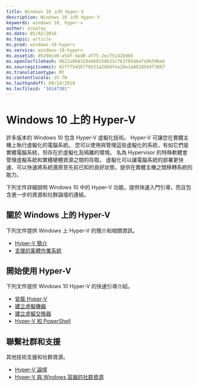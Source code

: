 ```yaml
---
title: Windows 10 上的 Hyper-V
description: Windows 10 上的 Hyper-V
keywords: windows 10, hyper-v
author: scooley
ms.date: 05/02/2016
ms.topic: article
ms.prod: windows-10-hyperv
ms.service: windows-10-hyperv
ms.assetid: 05269ce0-a54f-4ad8-af75-2ecf5142b866
ms.openlocfilehash: 0621a06832844b0350b33c763f0546afa9b596e6
ms.sourcegitcommit: 62fff5436770151a28b6fea2be3a8818564f3867
ms.translationtype: MT
ms.contentlocale: zh-TW
ms.lasthandoff: 09/24/2019
ms.locfileid: "10147301"
---
```

# <a name="hyper-v-on-windows-10"></a>Windows 10 上的 Hyper-V 

許多版本的 Windows 10 包含 Hyper-V 虛擬化技術。 Hyper-V 可讓您在實體主機上執行虛擬化的電腦系統。 您可以使用與管理這些虛擬化的系統，有如它們是實體電腦系統，但存在於虛擬化及隔離的環境。 名為 Hypervisor 的特殊軟體會管理虛擬系統和實體硬體資源之間的存取。 虛擬化可以讓電腦系統的部署更快速、可以快速將系統還原至先前已知的良好狀態，提供在實體主機之間移轉系統的能力。

下列文件詳細說明 Windows 10 中的 Hyper-V 功能，提供快速入門引導，而且包含進一步的資源和社群論壇的連結。 

## <a name="about-hyper-v-on-windows"></a>關於 Windows 上的 Hyper-V
下列文件提供 Windows 上 Hyper-V 的簡介和相關資訊。

* [Hyper-V 簡介](./about/index.md)
* [支援的客體作業系統](about/supported-guest-os.md)

## <a name="get-started-with-hyper-v"></a>開始使用 Hyper-V
下列文件提供 Windows 10 Hyper-V 的快速引導介紹。

* [安裝 Hyper-V](quick-start/enable-hyper-v.md)
* [建立虛擬機器](quick-start/create-virtual-machine.md)
* [建立虛擬交換器](quick-start/connect-to-network.md)
* [Hyper-V 和 PowerShell](quick-start/try-hyper-v-powershell.md)

## <a name="connect-with-community-and-support"></a>聯繫社群和支援
其他技術支援和社群資源。

* [Hyper-V 論壇](https://social.technet.microsoft.com/Forums/windowsserver/home?forum=winserverhyperv)
* [Hyper-V 與 Windows 容器的社群資源](/virtualization/community/index.md)
